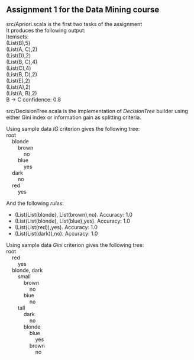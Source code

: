 ## Assignment 1 for the Data Mining course
src/Apriori.scala is the first two tasks of the assignment  
It produces the following output:  
Itemsets:   
(List(B),5)  
(List(A, C),2)  
(List(D),2)  
(List(B, C),4)  
(List(C),4)  
(List(B, D),2)  
(List(E),2)  
(List(A),2)  
(List(A, B),2)  
B -> C confidence: 0.8  

src/DecisionTree.scala is the implementation of _DecisionTree_ builder using either Gini index or information gain as splitting criteria.

Using sample data _IG_ criterion gives the following tree:  
root  
&nbsp;&nbsp;&nbsp;&nbsp;blonde  
&nbsp;&nbsp;&nbsp;&nbsp;&nbsp;&nbsp;&nbsp;&nbsp;brown  
&nbsp;&nbsp;&nbsp;&nbsp;&nbsp;&nbsp;&nbsp;&nbsp;&nbsp;&nbsp;&nbsp;&nbsp;no  
&nbsp;&nbsp;&nbsp;&nbsp;&nbsp;&nbsp;&nbsp;&nbsp;blue  
&nbsp;&nbsp;&nbsp;&nbsp;&nbsp;&nbsp;&nbsp;&nbsp;&nbsp;&nbsp;&nbsp;&nbsp;yes  
&nbsp;&nbsp;&nbsp;&nbsp;dark  
&nbsp;&nbsp;&nbsp;&nbsp;&nbsp;&nbsp;&nbsp;&nbsp;no  
&nbsp;&nbsp;&nbsp;&nbsp;red   
&nbsp;&nbsp;&nbsp;&nbsp;&nbsp;&nbsp;&nbsp;&nbsp;yes

And the following *rules*:
* (List(List(blonde), List(brown),no). Accuracy: 1.0
* (List(List(blonde), List(blue),yes). Accuracy: 1.0
* (List(List(red)),yes). Accuracy: 1.0
* (List(List(dark)),no). Accuracy: 1.0


Using sample data _Gini_ criterion gives the following tree:  
root  
&nbsp;&nbsp;&nbsp;&nbsp;red  
&nbsp;&nbsp;&nbsp;&nbsp;&nbsp;&nbsp;&nbsp;&nbsp;yes  
&nbsp;&nbsp;&nbsp;&nbsp;blonde, dark  
&nbsp;&nbsp;&nbsp;&nbsp;&nbsp;&nbsp;&nbsp;&nbsp;small  
&nbsp;&nbsp;&nbsp;&nbsp;&nbsp;&nbsp;&nbsp;&nbsp;&nbsp;&nbsp;&nbsp;&nbsp;brown  
&nbsp;&nbsp;&nbsp;&nbsp;&nbsp;&nbsp;&nbsp;&nbsp;&nbsp;&nbsp;&nbsp;&nbsp;&nbsp;&nbsp;&nbsp;&nbsp;no  
&nbsp;&nbsp;&nbsp;&nbsp;&nbsp;&nbsp;&nbsp;&nbsp;&nbsp;&nbsp;&nbsp;&nbsp;blue  
&nbsp;&nbsp;&nbsp;&nbsp;&nbsp;&nbsp;&nbsp;&nbsp;&nbsp;&nbsp;&nbsp;&nbsp;&nbsp;&nbsp;&nbsp;&nbsp;no  
&nbsp;&nbsp;&nbsp;&nbsp;&nbsp;&nbsp;&nbsp;&nbsp;tall  
&nbsp;&nbsp;&nbsp;&nbsp;&nbsp;&nbsp;&nbsp;&nbsp;&nbsp;&nbsp;&nbsp;&nbsp;dark  
&nbsp;&nbsp;&nbsp;&nbsp;&nbsp;&nbsp;&nbsp;&nbsp;&nbsp;&nbsp;&nbsp;&nbsp;&nbsp;&nbsp;&nbsp;&nbsp;no  
&nbsp;&nbsp;&nbsp;&nbsp;&nbsp;&nbsp;&nbsp;&nbsp;&nbsp;&nbsp;&nbsp;&nbsp;blonde  
&nbsp;&nbsp;&nbsp;&nbsp;&nbsp;&nbsp;&nbsp;&nbsp;&nbsp;&nbsp;&nbsp;&nbsp;&nbsp;&nbsp;&nbsp;&nbsp;blue  
&nbsp;&nbsp;&nbsp;&nbsp;&nbsp;&nbsp;&nbsp;&nbsp;&nbsp;&nbsp;&nbsp;&nbsp;&nbsp;&nbsp;&nbsp;&nbsp;&nbsp;&nbsp;&nbsp;&nbsp;yes  
&nbsp;&nbsp;&nbsp;&nbsp;&nbsp;&nbsp;&nbsp;&nbsp;&nbsp;&nbsp;&nbsp;&nbsp;&nbsp;&nbsp;&nbsp;&nbsp;brown  
&nbsp;&nbsp;&nbsp;&nbsp;&nbsp;&nbsp;&nbsp;&nbsp;&nbsp;&nbsp;&nbsp;&nbsp;&nbsp;&nbsp;&nbsp;&nbsp;&nbsp;&nbsp;&nbsp;&nbsp;no  

